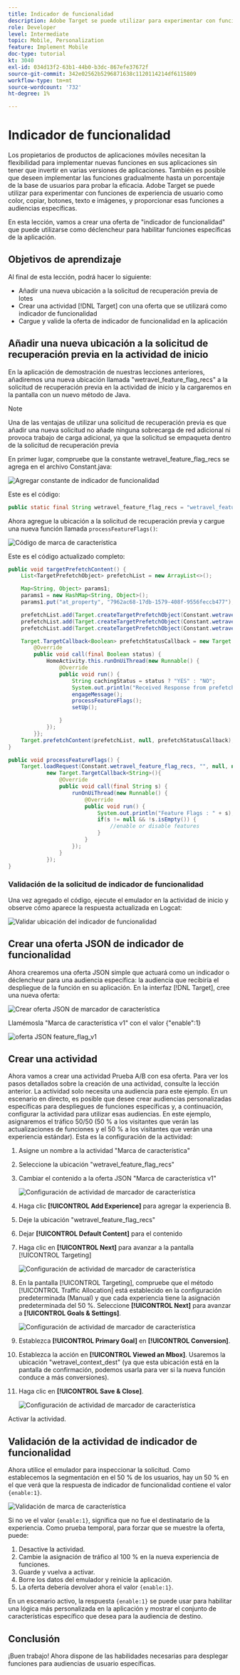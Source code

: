 ```yaml
---
title: Indicador de funcionalidad
description: Adobe Target se puede utilizar para experimentar con funciones de experiencia de usuario como color, copiar, botones, texto e imágenes, y proporcionar esas funciones a audiencias específicas.
role: Developer
level: Intermediate
topic: Mobile, Personalization
feature: Implement Mobile
doc-type: tutorial
kt: 3040
exl-id: 034d13f2-63b1-44b0-b3dc-867efe37672f
source-git-commit: 342e02562b5296871638c1120114214df6115809
workflow-type: tm+mt
source-wordcount: '732'
ht-degree: 1%

---
```


# Indicador de funcionalidad

Los propietarios de productos de aplicaciones móviles necesitan la flexibilidad para implementar nuevas funciones en sus aplicaciones sin tener que invertir en varias versiones de aplicaciones. También es posible que deseen implementar las funciones gradualmente hasta un porcentaje de la base de usuarios para probar la eficacia. Adobe Target se puede utilizar para experimentar con funciones de experiencia de usuario como color, copiar, botones, texto e imágenes, y proporcionar esas funciones a audiencias específicas.

En esta lección, vamos a crear una oferta de &quot;indicador de funcionalidad&quot; que puede utilizarse como déclencheur para habilitar funciones específicas de la aplicación.

## Objetivos de aprendizaje

Al final de esta lección, podrá hacer lo siguiente:

* Añadir una nueva ubicación a la solicitud de recuperación previa de lotes
* Crear una actividad [!DNL Target] con una oferta que se utilizará como indicador de funcionalidad
* Cargue y valide la oferta de indicador de funcionalidad en la aplicación

## Añadir una nueva ubicación a la solicitud de recuperación previa en la actividad de inicio

En la aplicación de demostración de nuestras lecciones anteriores, añadiremos una nueva ubicación llamada &quot;wetravel_feature_flag_recs&quot; a la solicitud de recuperación previa en la actividad de inicio y la cargaremos en la pantalla con un nuevo método de Java.

>[!NOTE]
>
>Una de las ventajas de utilizar una solicitud de recuperación previa es que añadir una nueva solicitud no añade ninguna sobrecarga de red adicional ni provoca trabajo de carga adicional, ya que la solicitud se empaqueta dentro de la solicitud de recuperación previa

En primer lugar, compruebe que la constante wetravel_feature_flag_recs se agrega en el archivo Constant.java:

![Agregar constante de indicador de funcionalidad](assets/feature_flag_constant.jpg)

Este es el código:

```java
public static final String wetravel_feature_flag_recs = "wetravel_feature_flag_recs";
```

Ahora agregue la ubicación a la solicitud de recuperación previa y cargue una nueva función llamada `processFeatureFlags()`:

![Código de marca de característica](assets/feature_flag_code.jpg)

Este es el código actualizado completo:

```java
public void targetPrefetchContent() {
    List<TargetPrefetchObject> prefetchList = new ArrayList<>();

    Map<String, Object> params1;
    params1 = new HashMap<String, Object>();
    params1.put("at_property", "7962ac68-17db-1579-408f-9556feccb477");

    prefetchList.add(Target.createTargetPrefetchObject(Constant.wetravel_engage_home, params1));
    prefetchList.add(Target.createTargetPrefetchObject(Constant.wetravel_engage_search, params1));
    prefetchList.add(Target.createTargetPrefetchObject(Constant.wetravel_feature_flag_recs, params1));

    Target.TargetCallback<Boolean> prefetchStatusCallback = new Target.TargetCallback<Boolean>() {
        @Override
        public void call(final Boolean status) {
            HomeActivity.this.runOnUiThread(new Runnable() {
                @Override
                public void run() {
                    String cachingStatus = status ? "YES" : "NO";
                    System.out.println("Received Response from prefetch : " + cachingStatus);
                    engageMessage();
                    processFeatureFlags();
                    setUp();

                }
            });
        }};
    Target.prefetchContent(prefetchList, null, prefetchStatusCallback);
}

public void processFeatureFlags() {
    Target.loadRequest(Constant.wetravel_feature_flag_recs, "", null, null, null,
            new Target.TargetCallback<String>(){
                @Override
                public void call(final String s) {
                    runOnUiThread(new Runnable() {
                        @Override
                        public void run() {
                            System.out.println("Feature Flags : " + s);
                            if(s != null && !s.isEmpty()) {
                                //enable or disable features
                            }
                        }
                    });
                }
            });
}
```

### Validación de la solicitud de indicador de funcionalidad

Una vez agregado el código, ejecute el emulador en la actividad de inicio y observe cómo aparece la respuesta actualizada en Logcat:

![Validar ubicación del indicador de funcionalidad](assets/feature_flag_code_logcat.jpg)

## Crear una oferta JSON de indicador de funcionalidad

Ahora crearemos una oferta JSON simple que actuará como un indicador o déclencheur para una audiencia específica: la audiencia que recibiría el despliegue de la función en su aplicación. En la interfaz [!DNL Target], cree una nueva oferta:

![Crear oferta JSON de marcador de característica](assets/feature_flag_json_offer.jpg)

Llamémosla &quot;Marca de característica v1&quot; con el valor {&quot;enable&quot;:1}

![oferta JSON feature_flag_v1](assets/feature_flag_json_name.jpg)

## Crear una actividad

Ahora vamos a crear una actividad Prueba A/B con esa oferta. Para ver los pasos detallados sobre la creación de una actividad, consulte la lección anterior. La actividad solo necesita una audiencia para este ejemplo. En un escenario en directo, es posible que desee crear audiencias personalizadas específicas para despliegues de funciones específicas y, a continuación, configurar la actividad para utilizar esas audiencias. En este ejemplo, asignaremos el tráfico 50/50 (50 % a los visitantes que verán las actualizaciones de funciones y el 50 % a los visitantes que verán una experiencia estándar). Esta es la configuración de la actividad:

1. Asigne un nombre a la actividad &quot;Marca de característica&quot;
1. Seleccione la ubicación &quot;wetravel_feature_flag_recs&quot;
1. Cambiar el contenido a la oferta JSON &quot;Marca de característica v1&quot;

   ![Configuración de actividad de marcador de característica](assets/feature_flag_activity.jpg)

1. Haga clic **[!UICONTROL Add Experience]** para agregar la experiencia B.
1. Deje la ubicación &quot;wetravel_feature_flag_recs&quot;
1. Dejar **[!UICONTROL Default Content]** para el contenido
1. Haga clic en **[!UICONTROL Next]** para avanzar a la pantalla [!UICONTROL Targeting]

   ![Configuración de actividad de marcador de característica](assets/feature_flag_activity_2.jpg)

1. En la pantalla [!UICONTROL Targeting], compruebe que el método [!UICONTROL Traffic Allocation] está establecido en la configuración predeterminada (Manual) y que cada experiencia tiene la asignación predeterminada del 50 %. Seleccione **[!UICONTROL Next]** para avanzar a **[!UICONTROL Goals & Settings]**.

   ![Configuración de actividad de marcador de característica](assets/feature_flag_activity_3.jpg)

1. Establezca **[!UICONTROL Primary Goal]** en **[!UICONTROL Conversion]**.
1. Establezca la acción en **[!UICONTROL Viewed an Mbox]**. Usaremos la ubicación &quot;wetravel_context_dest&quot; (ya que esta ubicación está en la pantalla de confirmación, podemos usarla para ver si la nueva función conduce a más conversiones).
1. Haga clic en **[!UICONTROL Save & Close]**.

   ![Configuración de actividad de marcador de característica](assets/feature_flag_activity_4.jpg)

Activar la actividad.

## Validación de la actividad de indicador de funcionalidad

Ahora utilice el emulador para inspeccionar la solicitud. Como establecemos la segmentación en el 50 % de los usuarios, hay un 50 % en el que verá que la respuesta de indicador de funcionalidad contiene el valor `{enable:1}`.

![Validación de marca de característica](assets/feature_flag_validation.jpg)

Si no ve el valor `{enable:1}`, significa que no fue el destinatario de la experiencia. Como prueba temporal, para forzar que se muestre la oferta, puede:

1. Desactive la actividad.
1. Cambie la asignación de tráfico al 100 % en la nueva experiencia de funciones.
1. Guarde y vuelva a activar.
1. Borre los datos del emulador y reinicie la aplicación.
1. La oferta debería devolver ahora el valor `{enable:1}`.

En un escenario activo, la respuesta `{enable:1}` se puede usar para habilitar una lógica más personalizada en la aplicación y mostrar el conjunto de características específico que desea para la audiencia de destino.

## Conclusión

¡Buen trabajo! Ahora dispone de las habilidades necesarias para desplegar funciones para audiencias de usuario específicas.
